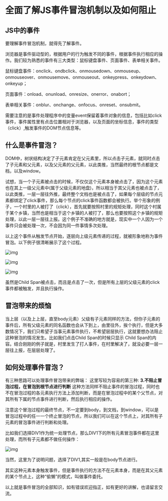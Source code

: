 # 全面了解JS事件冒泡机制以及如何阻止

## JS中的事件

要理解事件冒泡机制，就得先了解事件。

浏览器是事件驱动型的，根据用户的行为触发不同的事件，根据事件执行相应的操作。我们较为熟悉的事件有三大类型：鼠标键盘事件、页面事件、表单相关事件。

鼠标键盘事件：onclick、ondbclick、onmousedown、onmouseup、onmouseover、onmousemove、onmouseout、onkeypress、onkeydown、onkeyup；

页面事件：onload、onunload、onresize、onerror、onabort；

表单相关事件：onblur、onchange、onfocus、onreset、onsubmit。

需要注意的是事件处理程序中的变量event保留着事件对象的信息，包括比如click事件，事件属性里有点击位置相对于浏览器，以及页面的坐标信息，事件的类型（click）,触发事件的DOM节点信息等。

## 什么是事件冒泡？
DOM中，树状结构决定了子元素肯定在父元素里，所以点击子元素，就同时点击了子元素和父元素，以及父元素的父元素，以此类推，当然最终的根节点都是文档，以及window。

试想，当一个子元素被点击的时候，不仅仅这个元素本身被点击了，因为这个元素也在其上一级父元素中(属于父级元素的地盘)，所以相当于其父元素也被点击了，以此类推，一层一层往外推，最终整个文档也是被点击了，如果每个层级的节点元素都绑定了click事件，那么每个节点的click事件函数都会被执行。举个形象的例子，一个村里的人被打了（click），首先就要按照村里的规矩处理，同时这个村属于某个乡镇，当然也是相当于这个乡镇的人被打了，那么也要按照这个乡镇的规矩处理，以此一层一层往上报。这个例子不准确的地方就是，现实中一个人因为一个事件只会被处理一次，不会因为同一件事情多次处理。

以上这个事件从触发节点开始，逐层向上级元素传递的过程，就被形象地称为事件冒泡。以下例子很清晰展示了这个过程。

![img](https://pics4.baidu.com/feed/8b13632762d0f70323d8d4dc9a5d24392797c5f0.jpeg?token=b6498bd005dc3f5911cb12d19a260510&s=C8128D1819AFE4CC0ACDF1D20100C0B1)

![img](https://pics1.baidu.com/feed/cb8065380cd791237a07d6363c932c86b3b7803d.jpeg?token=94b0d04a351edaa6176ba0c657da82bc&s=EAB683424536258E19A979800000C082)

![img](https://pics2.baidu.com/feed/8694a4c27d1ed21b287bbdd13fc9a8c050da3ffb.jpeg?token=3161477e86999ba54cb7255191c42ab4&s=A9E2732347A4855B1E54950A0100E0C1)

虽然是Child Span被点击，而且是点击了一次，但是所有上层的父级元素的click事件都被触发，并且执行操作。

## 冒泡带来的烦恼

当上层（以及上上层，直至body元素）父级有子元素同样的方法，但你子元素的事件后，所有父级元素的同名函数也会从下到上，由里往外，挨个执行，但是大多数情况下，我们只希望子当事元素事件执行，不希望层层执行，这就要想办法阻止这种冒泡的情况发生。比如我们点击Child Span的时候只显示 Child Span的内容。结合刚刚的例子就是，村里发生了打人事件，在村里解决了，就没必要一层一层往上报，在层层处理了。

## 如何处理事件冒泡？

有三种思路可以处理事件冒泡带来的弊端：
这里写较为容易的第三种:
**3.不阻止冒泡过程，在冒泡到根节点进行判断**
这种方法同样不阻止事件的冒泡过程，同时也不在冒泡过程的各元素执行方法上添加判断，而是在冒泡过程中的某个父节点，对其所有下属的节点事件进行判断，然后执行相应的操作。

注意这个冒泡过程的最终节点，不一定要到body，到文档，到window，可以是冒泡过程中的任一一个终止冒泡的节点，所以我们可以在这个节点上，对其所有子元素的冒泡事件进行判断和处理。

比如我们选择DIV1作为统一处理节点，那么DIV1下的所有元素冒泡事件都在这里处理，而所有子元素都不做任何操作：

![img](https://pics5.baidu.com/feed/e824b899a9014c087fd51bb198dc770c7af4f467.jpeg?token=1489dadcb5fd62a022828983e55f88da&s=8011CD30111EC5CE08DD34DA0000C0B1)


当然，这里为了说明问题，选择了DIV1,其实一般是在body节点进行。

其实这种元素本身触发事件，但是事件执行的方法不在元素本身，而是在其父元素的某个节点上，这种“偷懒”的模式，叫做事件委托。

以上就是事件冒泡的全部知识，如有错误欢迎指正，如有更好的讲解，也请留言交流。